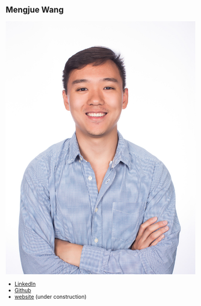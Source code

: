 Mengjue Wang
-------------

![Michael Wang's photo](photos/michael-wang.jpg)

* [LinkedIn](https://www.linkedin.com/in/michaelzw)
* [Github](https://github.com/mzw4)
* [website](https://michaelzwang.me) (under construction)

